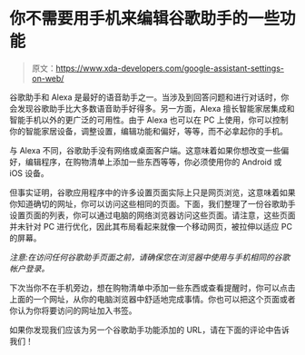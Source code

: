 # 你不需要用手机来编辑谷歌助手的一些功能

> 原文：<https://www.xda-developers.com/google-assistant-settings-on-web/>

谷歌助手和 Alexa 是最好的语音助手之一。当涉及到回答问题和进行对话时，你会发现谷歌助手比大多数语音助手好得多。另一方面，Alexa 擅长智能家居集成和智能手机以外的更广泛的可用性。由于 Alexa 也可以在 PC 上使用，你可以控制你的智能家居设备，调整设置，编辑功能和偏好，等等，而不必拿起你的手机。

与 Alexa 不同，谷歌助手没有网络或桌面客户端。这意味着如果你想改变一些偏好，编辑程序，在购物清单上添加一些东西等等，你必须使用你的 Android 或 iOS 设备。

但事实证明，谷歌应用程序中的许多设置页面实际上只是网页浏览，这意味着如果你知道确切的网址，你可以访问这些相同的页面。下面，我们整理了一份谷歌助手设置页面的列表，你可以通过电脑的网络浏览器访问这些页面。请注意，这些页面并未针对 PC 进行优化，因此其布局看起来就像一个移动网页，被拉伸以适应 PC 的屏幕。

*注意:在访问任何谷歌助手页面之前，请确保您在浏览器中使用与手机相同的谷歌帐户登录。*

下次当你不在手机旁边，想在购物清单中添加一些东西或查看提醒时，你可以点击上面的一个网址，从你的电脑浏览器中舒适地完成事情。你也可以把这个页面或者你认为你将要访问的网址加入书签。

如果你发现我们应该为另一个谷歌助手功能添加的 URL，请在下面的评论中告诉我们！